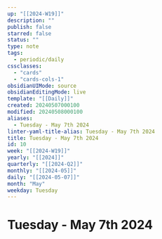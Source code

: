 ```yaml
---
up: "[[2024-W19]]"
description: ""
publish: false
starred: false
status: ""
type: note
tags:
  - periodic/daily
cssclasses:
  - "cards"
  - "cards-cols-1"
obsidianUIMode: source
obsidianEditingMode: live
template: "[[Daily]]"
created: 20240507000100
modified: 20240508000100
aliases:
  - Tuesday - May 7th 2024
linter-yaml-title-alias: Tuesday - May 7th 2024
title: Tuesday - May 7th 2024
id: 10
week: "[[2024-W19]]"
yearly: "[[2024]]"
quarterly: "[[2024-Q2]]"
monthly: "[[2024-05]]"
daily: "[[2024-05-07]]"
month: "May"
weekday: Tuesday
---
```


# Tuesday - May 7th 2024
